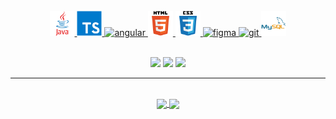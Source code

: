 
<div align="center">
    


</div>

<br>

<div align="center">
  
<a href="https://developer.mozilla.org/en-US/docs/Glossary/Java" target="_blank">
  <img src="https://github.com/devicons/devicon/blob/master/icons/java/java-original-wordmark.svg" alt="java" width="40" height="40"/>
</a>

<a href="https://www.typescriptlang.org/" target="_blank">
  <img src="https://raw.githubusercontent.com/devicons/devicon/master/icons/typescript/typescript-original.svg" alt="typescript" width="40" height="40"/>
</a>

<a href="https://angular.io" target="_blank">
  <img src="https://angular.io/assets/images/logos/angular/angular.svg" alt="angular" width="40" height="40"/>
</a>

<a href="https://www.w3.org/html/" target="_blank">
  <img src="https://raw.githubusercontent.com/devicons/devicon/master/icons/html5/html5-original-wordmark.svg" alt="html5" width="40" height="40"/>
</a> 

<a href="https://www.w3schools.com/css/" target="_blank">
  <img src="https://raw.githubusercontent.com/devicons/devicon/master/icons/css3/css3-original-wordmark.svg" alt="css3" width="40" height="40"/>
</a>

<a href="https://www.figma.com/" target="_blank">
  <img src="https://www.vectorlogo.zone/logos/figma/figma-icon.svg" alt="figma" width="40" height="40"/>
</a> 

<a href="https://git-scm.com/" target="_blank">
  <img src="https://www.vectorlogo.zone/logos/git-scm/git-scm-icon.svg" alt="git" width="40" height="40"/>
</a>

<a href="https://www.mysql.com/" target="_blank">
  <img src="https://raw.githubusercontent.com/devicons/devicon/master/icons/mysql/mysql-original-wordmark.svg" alt="mysql" width="40" height="40"/>
</a>

<br>
<br>
  
[<img  src = "https://img.shields.io/badge/instagram-%238a3ab9.svg?&style=for-the-badge&logo=instagram&logoColor=white">](https://www.instagram.com/lucian_michaeliz/)
[<img src="https://img.shields.io/badge/linkedin-%230a66c2.svg?&style=for-the-badge&logo=linkedin&logoColor=white"/>](https://www.linkedin.com/in/lucianofn/)
[<img src="https://img.shields.io/badge/-gmail-ea4335?style=for-the-badge&logo=gmail&logoColor=white"/>](mailto:luciano.fernas@gmail.com)

</div>

<hr>
<br>

<div align="center">
    <a href="https://github.com/Lucianf5">
      <img align="center" src="https://github-readme-stats.vercel.app/api?username=Lucianf5&show_icons=true&bg_color=232b2b&title_color=2bebfb&text_color=ffeeff&icon_color=2bebfb&border_color=2bebfb" />
    </a>
<!--     <br> -->
    <a href="https://github.com/Lucianf5">
      <img align="center" src="https://github-readme-stats.vercel.app/api/top-langs/?username=Lucianf5&show_icons=true&bg_color=232b2b&title_color=2bebfb&text_color=ffeeff&icon_color=2bebfb&border_color=2bebfb" />
    </a>

</div>


<!--
**Lucianf5/Lucianf5** is a ✨ _special_ ✨ repository because its `README.md` (this file) appears on your GitHub profile.

Here are some ideas to get you started:

- 🔭 I’m currently working on ...
- 🌱 I’m currently learning ...
- 👯 I’m looking to collaborate on ...
- 🤔 I’m looking for help with ...
- 💬 Ask me about ...
- 📫 How to reach me: ...
- 😄 Pronouns: ...
- ⚡ Fun fact: ...
-->
